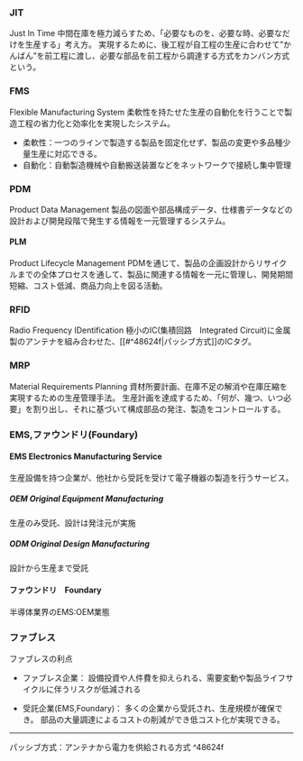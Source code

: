 ### JIT
Just In Time
中間在庫を極力減らすため、「必要なものを、必要な時、必要なだけを生産する」考え方。
実現するために、後工程が自工程の生産に合わせて”かんばん”を前工程に渡し、必要な部品を前工程から調達する方式をカンバン方式という。

### FMS
Flexible Manufacturing System
柔軟性を持たせた生産の自動化を行うことで製造工程の省力化と効率化を実現したシステム。
- 柔軟性：一つのラインで製造する製品を固定化せず、製品の変更や多品種少量生産に対応できる。
- 自動化：自動製造機械や自動搬送装置などをネットワークで接続し集中管理

### PDM
Product Data Management
製品の図面や部品構成データ、仕様書データなどの設計および開発段階で発生する情報を一元管理するシステム。
#### PLM
Product Lifecycle Management
PDMを通じて、製品の企画設計からリサイクルまでの全体プロセスを通して、製品に関連する情報を一元に管理し、開発期間短縮、コスト低減、商品力向上を図る活動。

### RFID
Radio Frequency IDentification
極小のIC(集積回路　Integrated Circuit)に金属製のアンテナを組み合わせた、[[#^48624f|パッシブ方式]]のICタグ。

### MRP
Material Requirements Planning
資材所要計画、在庫不足の解消や在庫圧縮を実現するための生産管理手法。
生産計画を達成するため、「何が、幾つ、いつ必要」を割り出し、それに基づいて構成部品の発注、製造をコントロールする。

### EMS,ファウンドリ(Foundary)
#### EMS Electronics Manufacturing Service
生産設備を持つ企業が、他社から受託を受けて電子機器の製造を行うサービス。
##### OEM Original Equipment Manufacturing
生産のみ受託、設計は発注元が実施

##### ODM Original Design Manufacturing
設計から生産まで受託

#### ファウンドリ　Foundary
半導体業界のEMS:OEM業態

### ファブレス
ファブレスの利点
- ファブレス企業：
  設備投資や人件費を抑えられる、需要変動や製品ライフサイクルに伴うリスクが低減される

- 受託企業(EMS,Foundary)：
  多くの企業から受託され、生産規模が確保でき。
  部品の大量調達によるコストの削減ができ低コスト化が実現できる。

---
パッシブ方式：アンテナから電力を供給される方式 ^48624f
